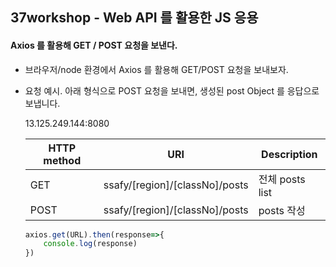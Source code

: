 ## 37workshop - Web API 를 활용한 JS 응용

#### Axios 를 활용해 GET / POST 요청을 보낸다.



- 브라우저/node 환경에서 Axios 를 활용해 GET/POST 요청을 보내보자.

- 요청 예시. 아래 형식으로 POST 요청을 보내면, 생성된 post Object 를 응답으로 보냅니다.

  

  13.125.249.144:8080

  | HTTP method | URI                            | Description     |
  | ----------- | ------------------------------ | --------------- |
  | GET         | ssafy/[region]/[classNo]/posts | 전체 posts list |
  | POST        | ssafy/[region]/[classNo]/posts | posts 작성      |

  

  ```javascript
  axios.get(URL).then(response=>{
      console.log(response)
  })
  ```

  